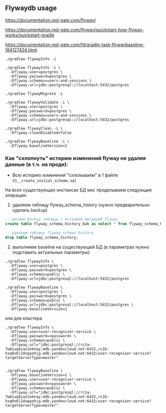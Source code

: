 

## Flywaydb usage
https://documentation.red-gate.com/flyway/

https://documentation.red-gate.com/flyway/quickstart-how-flyway-works/quickstart-gradle

https://documentation.red-gate.com/fd/gradle-task-flywaybaseline-184127424.html


```shell
./gradlew flywayInfo -i

./gradlew flywayInfo -i \
  -Dflyway.user=postgres \
  -Dflyway.password=postgres \
  -Dflyway.schemas=users-and-sessions \
  -Dflyway.url=jdbc:postgresql://localhost:5432/postgres
```

```shell
./gradlew flywayMigrate -i
```

```shell
./gradlew flywayValidate -i \
  -Dflyway.user=postgres \
  -Dflyway.password=postgres \
  -Dflyway.schemas=users-and-sessions \
  -Dflyway.url=jdbc:postgresql://localhost:5432/postgres
```

```shell
./gradlew flywayClean -i \
  -Dflyway.cleanDisabled=false

```

```shell
./gradlew flywayBaseline -i \
  -Dflyway.baselineVersion=1
```

### Как "схлопнуть" историю изменений flyway не удаляя данные (в т.ч. на проде):

* Всю историю изменений "схлопываем" в 1 файле ```V1__create_initial_scheme.sql```

На всех сущеcтвующих инстансах БД мкс проделываем следующие операции:

1. удаляем таблицу flyway_schema_history (нужно предварительно сделать backup)

```sql
-- делаем backup таблицы с историей миграций flyway
create table flyway_schema_history_bak as select * from flyway_schema_history;
```
```sql
-- удаляем таблицу flyway_schema_history 
drop table flyway_schema_history;
```

2. выполняем baseline на существующей БД (в параметрах нужно подставить актуальные параметры):

```
./gradlew flywayInfo \
  -Dflyway.user=postgres \
  -Dflyway.password=postgres \
  -Dflyway.schemas=public \
  -Dflyway.url=jdbc:postgresql://localhost:5432/postgres

./gradlew flywayBaseline \
  -Dflyway.user=postgres \
  -Dflyway.password=postgres \
  -Dflyway.schemas=public \
  -Dflyway.url=jdbc:postgresql://localhost:5432/postgres \
  -Dflyway.baselineVersion=1
```
или для кластера
```shell
./gradlew flywayInfo \
  -Dflyway.user=user-recogniser-service \
  -Dflyway.password=<password> \
  -Dflyway.schemas=public \
  -Dflyway.url="jdbc:postgresql://rc1a-7w8iuq4iaz2eknay.mdb.yandexcloud.net:6432,rc1b-hsq0xbl2dvppohjg.mdb.yandexcloud.net:6432/user-recogniser-service?targetServerType=master"


./gradlew flywayBaseline \
  -Dflyway.baselineVersion=1 \
  -Dflyway.user=user-recogniser-service \
  -Dflyway.password=<password> \
  -Dflyway.schemas=public \
  -Dflyway.url="jdbc:postgresql://rc1a-7w8iuq4iaz2eknay.mdb.yandexcloud.net:6432,rc1b-hsq0xbl2dvppohjg.mdb.yandexcloud.net:6432/user-recogniser-service?targetServerType=master"
```

